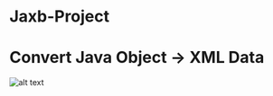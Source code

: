 # Jaxb-Project 
# Convert Java Object -> XML Data

![alt text](https://raw.githubusercontent.com/pia/Jaxb-Project/master/C:/Users/pia/eclipse-workspace/Jaxb-Project/image/java_to_xml.PNG)
